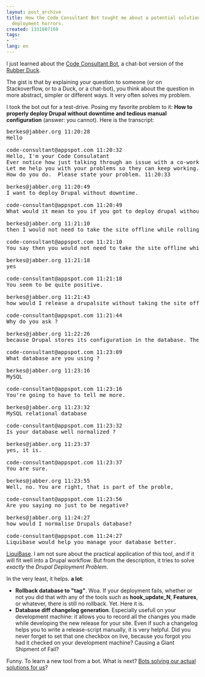 ```yaml
---
layout: post_archive
title: How the Code Consultant Bot tought me about a potential solution to Drupals'
  deployment horrors.
created: 1331807160
tags:
- ''
lang: en
---
```

I just learned about the [Code Consultant Bot](https://code-consultant.appspot.com/), a chat-bot version of the [Rubber Duck](http://www.codinghorror.com/blog/2012/03/rubber-duck-problem-solving.html). 

The gist is that by explaining your question to someone (or on Stackoverflow, or to a Duck, or a chat-bot), you think about the question in more abstract, simpler or different ways. It very often solves my problem. 

I took the bot out for a test-drive. Posing my favorite problem to it: **How to properly deploy Drupal without downtime and tedious manual configuration** (answer: you cannot). Here is the transcript:

<pre>
berkes@jabber.org 11:20:28
Hello	

code-consultant@appspot.com 11:20:32
Hello, I'm your Code Consulatant
Ever notice how just talking through an issue with a co-worker is enough to help you solve a problem, even if they don't say a word? 11:20:32
Let me help you with your problems so they can keep working. 11:20:33
How do you do.  Please state your problem. 11:20:33
 
berkes@jabber.org 11:20:49
I want to deploy Drupal without downtime.	

code-consultant@appspot.com 11:20:49
What would it mean to you if you got to deploy drupal without downtime  ?	

berkes@jabber.org 11:21:10
then I would not need to take the site offline while rolling out a new release	

code-consultant@appspot.com 11:21:10
You say then you would not need to take the site offline while rolling out a new release  ?	

berkes@jabber.org 11:21:18
yes	

code-consultant@appspot.com 11:21:18
You seem to be quite positive.	

berkes@jabber.org 11:21:43
how would I release a drupalsite without taking the site offline?	

code-consultant@appspot.com 11:21:44
Why do you ask ?	

berkes@jabber.org 11:22:26
because Drupal stores its configuration in the database. The same database that contains the content.	

code-consultant@appspot.com 11:23:09
What database are you using ?	

berkes@jabber.org 11:23:16
MySQL	

code-consultant@appspot.com 11:23:16
You're going to have to tell me more.	

berkes@jabber.org 11:23:32
MySQL relational database	

code-consultant@appspot.com 11:23:32
Is your database well normalized ?	

berkes@jabber.org 11:23:37
yes, it is.	

code-consultant@appspot.com 11:23:37
You are sure.	

berkes@jabber.org 11:23:55
Well, no. You are right, that is part of the proble,	

code-consultant@appspot.com 11:23:56
Are you saying no just to be negative?	

berkes@jabber.org 11:24:27
how would I normalise Drupals database?	

code-consultant@appspot.com 11:24:27
Liquibase would help you manage your database better.
</pre>

[LiquiBase](https://en.wikipedia.org/wiki/LiquiBase). I am not sure about the practical application of this tool, and if it will fit well into a Drupal workflow. But from the description, it tries to solve *exactly* the *Drupal Deployment Problem*.

In the very least, it helps. **a lot**:

* **Rollback database to "tag"**. Woa. If your deployment fails, whether or not you did that with any of the tools such as **hook\_update\_N**, **Features**, or whatever, there is still no rollback. Yet. Here it is.
* **Database diff changelog generation**. Especially usefull on your development machine: it allows you to record all the changes you made while developing the new release for your site. Even if such a changelog helps you to write a release-script manually, it is very helpful. Did you never forget to set that one checkbox on live, because you forgot you had it checked on your development machine? Causing a Giant Shipment of Fail?

Funny. To learn a new tool from a bot. What is next? [Bots solving our actual solutions for us](http://www.goingfaster.com/term2029/skynet.html)? 
